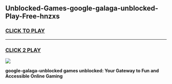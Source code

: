 
## Unblocked-Games-google-galaga-unblocked-Play-Free-hnzxs
<h3>
<a href="https://premium76.site?title=google-galaga-unblocked&ref=18A1">CLICK TO PLAY</a></h3>
<hr>

<h3>
<a href="https://premium76.site?title=google-galaga-unblocked&ref=18A1">CLICK 2 PLAY</a>
  
</h3>

<a href="https://premium76.site?title=google-galaga-unblocked&ref=18A1"><img src="https://clearcache.store/games.png"></a>


**google-galaga-unblocked games unblocked: Your Gateway to Fun and Accessible Online Gaming**
